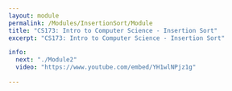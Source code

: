```yaml
---
layout: module
permalink: /Modules/InsertionSort/Module
title: "CS173: Intro to Computer Science - Insertion Sort"
excerpt: "CS173: Intro to Computer Science - Insertion Sort"

info:
  next: "./Module2"
  video: "https://www.youtube.com/embed/YH1wlNPjz1g"
  
---
```

